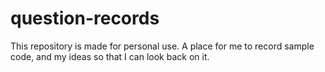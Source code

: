 # question-records
This repository is made for personal use. A place for me to record sample code, and my ideas so that I can look back on it.
